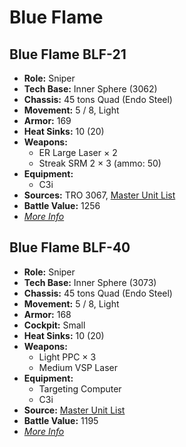 # Blue Flame
## Blue Flame BLF-21
- **Role:** Sniper
- **Tech Base:** Inner Sphere (3062)
- **Chassis:** 45 tons Quad (Endo Steel)
- **Movement:** 5 / 8, Light
- **Armor:** 169
- **Heat Sinks:** 10 (20)
- **Weapons:**
  - ER Large Laser × 2
  - Streak SRM 2 × 3 (ammo: 50)
- **Equipment:**
  - C3i
- **Sources:** TRO 3067, [Master Unit List](http://masterunitlist.info/Unit/Details/3840/blue-flame-blf-21)
- **Battle Value:** 1256
- [*More Info*](blue_flame/blue_flame_blf-21.md)

## Blue Flame BLF-40
- **Role:** Sniper
- **Tech Base:** Inner Sphere (3073)
- **Chassis:** 45 tons Quad (Endo Steel)
- **Movement:** 5 / 8, Light
- **Armor:** 168
- **Cockpit:** Small
- **Heat Sinks:** 10 (20)
- **Weapons:**
  - Light PPC × 3
  - Medium VSP Laser
- **Equipment:**
  - Targeting Computer
  - C3i
- **Source:** [Master Unit List](http://masterunitlist.info/Unit/Details/5672/blue-flame-blf-40)
- **Battle Value:** 1195
- [*More Info*](blue_flame/blue_flame_blf-40.md)

